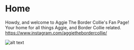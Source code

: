 # Home
Howdy, and welcome to Aggie The Border Collie's Fan Page!  
Your home for all things Aggie, and Border Collie related.  
<https://www.instagram.com/aggiethebordercollie/>  

![alt text](https://github.com/TCMG476Group2/TechAgs/blob/new-avatar/profile_pic_1.jpg)
